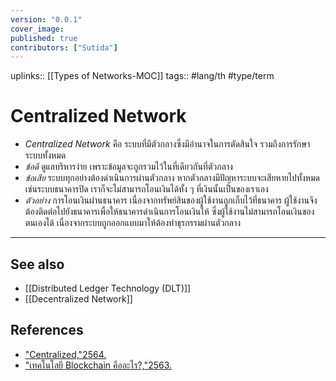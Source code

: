 ```yaml
---
version: "0.0.1"
cover_image:
published: true
contributors: ["Sutida"]
---
```

uplinks:: [[Types of Networks-MOC]]
tags:: #lang/th #type/term

# Centralized Network
- *Centralized Network* คือ ระบบที่มีตัวกลางซึ่งมีอำนาจในการตัดสินใจ รวมถึงการรักษาระบบทั้งหมด 
- *ข้อดี* ดูแลบริหารง่าย เพราะข้อมูลจะถูกรวมไว้ในที่เดียวกันที่ตัวกลาง
- *ข้อเสีย* ระบบทุกอย่างต้องดำเนินการผ่านตัวกลาง หากตัวกลางมีปัญหาระบบจะเสียหายไปทั้งหมด เช่นระบบธนาคารปิด เราก็จะไม่สามารถโอนเงินได้ทั้ง ๆ ที่เงินนั้นเป็นของเราเอง
- *ตัวอย่าง* การโอนเงินผ่านธนาคาร เนื่องจากทรัพย์สินของผู้ใช้งานถูกเก็บไว้ที่ธนาคาร ผู้ใช้งานจึงต้องติดต่อไปยังธนาคารเพื่อให้ธนาคารดำเนินการโอนเงินให้ ซึ่งผู้ใช้งานไม่สามารถโอนเงินของตนเองได้ เนื่องจากระบบถูกออกแบบมาให้ต้องทำธุรกรรมผ่านตัวกลาง
---
## See also
-   [[Distributed Ledger Technology (DLT)]]
-   [[Decentralized Network]]
## References
-  ["Centralized,"2564.](https://zipmex.com/th/glossary/centralized/)
-  ["เทคโนโลยี Blockchain คืออะไร?,"2563.](https://bitcoinaddict.org/2019/12/13/what-is-blockchain-technology/)
